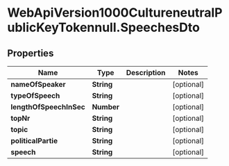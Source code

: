 # WebApiVersion1000CultureneutralPublicKeyTokennull.SpeechesDto

## Properties

Name | Type | Description | Notes
------------ | ------------- | ------------- | -------------
**nameOfSpeaker** | **String** |  | [optional] 
**typeOfSpeech** | **String** |  | [optional] 
**lengthOfSpeechInSec** | **Number** |  | [optional] 
**topNr** | **String** |  | [optional] 
**topic** | **String** |  | [optional] 
**politicalPartie** | **String** |  | [optional] 
**speech** | **String** |  | [optional] 


